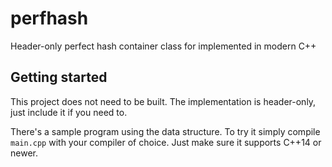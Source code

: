# perfhash

Header-only perfect hash container class for implemented in modern C++

## Getting started

This project does not need to be built. The implementation is header-only,
just include it if you need to.

There's a sample program using the data structure. To try it simply compile
`main.cpp` with your compiler of choice. Just make sure it supports C++14 or
newer.



